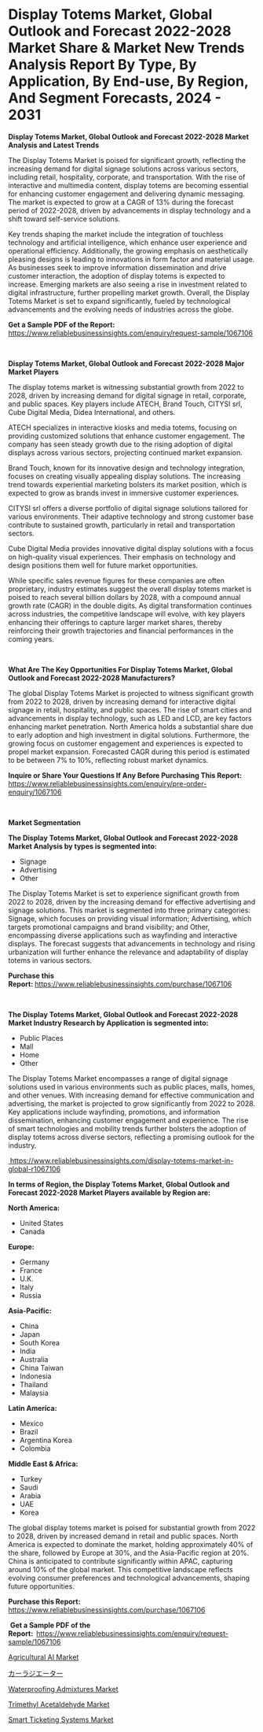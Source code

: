 <p><h1>Display Totems Market, Global Outlook and Forecast 2022-2028 Market Share & Market New Trends Analysis Report By Type, By Application, By End-use, By Region, And Segment Forecasts, 2024 - 2031</h1></p><p><strong>Display Totems Market, Global Outlook and Forecast 2022-2028 Market Analysis and Latest Trends</strong></p>
<p><p>The Display Totems Market is poised for significant growth, reflecting the increasing demand for digital signage solutions across various sectors, including retail, hospitality, corporate, and transportation. With the rise of interactive and multimedia content, display totems are becoming essential for enhancing customer engagement and delivering dynamic messaging. The market is expected to grow at a CAGR of 13% during the forecast period of 2022-2028, driven by advancements in display technology and a shift toward self-service solutions.</p><p>Key trends shaping the market include the integration of touchless technology and artificial intelligence, which enhance user experience and operational efficiency. Additionally, the growing emphasis on aesthetically pleasing designs is leading to innovations in form factor and material usage. As businesses seek to improve information dissemination and drive customer interaction, the adoption of display totems is expected to increase. Emerging markets are also seeing a rise in investment related to digital infrastructure, further propelling market growth. Overall, the Display Totems Market is set to expand significantly, fueled by technological advancements and the evolving needs of industries across the globe.</p></p>
<p><strong>Get a Sample PDF of the Report:&nbsp;</strong> <a href="https://www.reliablebusinessinsights.com/enquiry/request-sample/1067106">https://www.reliablebusinessinsights.com/enquiry/request-sample/1067106</a></p>
<p>&nbsp;</p>
<p><strong>Display Totems Market, Global Outlook and Forecast 2022-2028 Major Market Players</strong></p>
<p><p>The display totems market is witnessing substantial growth from 2022 to 2028, driven by increasing demand for digital signage in retail, corporate, and public spaces. Key players include ATECH, Brand Touch, CITYSI srl, Cube Digital Media, Didea International, and others.</p><p>ATECH specializes in interactive kiosks and media totems, focusing on providing customized solutions that enhance customer engagement. The company has seen steady growth due to the rising adoption of digital displays across various sectors, projecting continued market expansion.</p><p>Brand Touch, known for its innovative design and technology integration, focuses on creating visually appealing display solutions. The increasing trend towards experiential marketing bolsters its market position, which is expected to grow as brands invest in immersive customer experiences.</p><p>CITYSI srl offers a diverse portfolio of digital signage solutions tailored for various environments. Their adaptive technology and strong customer base contribute to sustained growth, particularly in retail and transportation sectors.</p><p>Cube Digital Media provides innovative digital display solutions with a focus on high-quality visual experiences. Their emphasis on technology and design positions them well for future market opportunities.</p><p>While specific sales revenue figures for these companies are often proprietary, industry estimates suggest the overall display totems market is poised to reach several billion dollars by 2028, with a compound annual growth rate (CAGR) in the double digits. As digital transformation continues across industries, the competitive landscape will evolve, with key players enhancing their offerings to capture larger market shares, thereby reinforcing their growth trajectories and financial performances in the coming years.</p></p>
<p>&nbsp;</p>
<p><strong>What Are The Key Opportunities For Display Totems Market, Global Outlook and Forecast 2022-2028 Manufacturers?</strong></p>
<p><p>The global Display Totems Market is projected to witness significant growth from 2022 to 2028, driven by increasing demand for interactive digital signage in retail, hospitality, and public spaces. The rise of smart cities and advancements in display technology, such as LED and LCD, are key factors enhancing market penetration. North America holds a substantial share due to early adoption and high investment in digital solutions. Furthermore, the growing focus on customer engagement and experiences is expected to propel market expansion. Forecasted CAGR during this period is estimated to be between 7% to 10%, reflecting robust market dynamics.</p></p>
<p><strong>Inquire or Share Your Questions If Any Before Purchasing This Report:</strong> <a href="https://www.reliablebusinessinsights.com/enquiry/pre-order-enquiry/1067106">https://www.reliablebusinessinsights.com/enquiry/pre-order-enquiry/1067106</a></p>
<p>&nbsp;</p>
<p><strong>Market Segmentation</strong></p>
<p><strong>The Display Totems Market, Global Outlook and Forecast 2022-2028 Market Analysis by types is segmented into:</strong></p>
<p><ul><li>Signage</li><li>Advertising</li><li>Other</li></ul></p>
<p><p>The Display Totems Market is set to experience significant growth from 2022 to 2028, driven by the increasing demand for effective advertising and signage solutions. This market is segmented into three primary categories: Signage, which focuses on providing visual information; Advertising, which targets promotional campaigns and brand visibility; and Other, encompassing diverse applications such as wayfinding and interactive displays. The forecast suggests that advancements in technology and rising urbanization will further enhance the relevance and adaptability of display totems in various sectors.</p></p>
<p><strong>Purchase this Report:&nbsp;</strong><a href="https://www.reliablebusinessinsights.com/purchase/1067106">https://www.reliablebusinessinsights.com/purchase/1067106</a></p>
<p>&nbsp;</p>
<p><strong>The Display Totems Market, Global Outlook and Forecast 2022-2028 Market Industry Research by Application is segmented into:</strong></p>
<p><ul><li>Public Places</li><li>Mall</li><li>Home</li><li>Other</li></ul></p>
<p><p>The Display Totems Market encompasses a range of digital signage solutions used in various environments such as public places, malls, homes, and other venues. With increasing demand for effective communication and advertising, the market is projected to grow significantly from 2022 to 2028. Key applications include wayfinding, promotions, and information dissemination, enhancing customer engagement and experience. The rise of smart technologies and mobility trends further bolsters the adoption of display totems across diverse sectors, reflecting a promising outlook for the industry.</p></p>
<p><a href="https://www.reliablebusinessinsights.com/display-totems-market-in-global-r1067106">&nbsp;https://www.reliablebusinessinsights.com/display-totems-market-in-global-r1067106</a></p>
<p><strong>In terms of Region, the Display Totems Market, Global Outlook and Forecast 2022-2028 Market Players available by Region are:</strong></p>
<p>
    <p> <strong> North America: </strong>
        <ul>
            <li>United States</li>
            <li>Canada</li>
        </ul>
        </p> 
    <p> <strong> Europe: </strong>
        <ul>
            <li>Germany</li>
            <li>France</li>
            <li>U.K.</li>
            <li>Italy</li>
            <li>Russia</li>
        </ul>
        </p> 
    <p> <strong> Asia-Pacific: </strong>
        <ul>
            <li>China</li>
            <li>Japan</li>
            <li>South Korea</li>
            <li>India</li>
            <li>Australia</li>
            <li>China Taiwan</li>
            <li>Indonesia</li>
            <li>Thailand</li>
            <li>Malaysia</li>
        </ul>
        </p> 
    <p> <strong> Latin America: </strong>
        <ul>
            <li>Mexico</li>
            <li>Brazil</li>
            <li>Argentina Korea</li>
            <li>Colombia</li>
        </ul>
        </p> 
    <p> <strong> Middle East & Africa: </strong>
        <ul>
            <li>Turkey</li>
            <li>Saudi</li>
            <li>Arabia</li>
            <li>UAE</li>
            <li>Korea</li>
        </ul>
    </p>
    </p>
<p><p>The global display totems market is poised for substantial growth from 2022 to 2028, driven by increased demand in retail and public spaces. North America is expected to dominate the market, holding approximately 40% of the share, followed by Europe at 30%, and the Asia-Pacific region at 20%. China is anticipated to contribute significantly within APAC, capturing around 10% of the global market. This competitive landscape reflects evolving consumer preferences and technological advancements, shaping future opportunities.</p></p>
<p><strong>Purchase this Report: </strong><a href="https://www.reliablebusinessinsights.com/purchase/1067106">https://www.reliablebusinessinsights.com/purchase/1067106</a></p>
<p>&nbsp;<strong>Get a Sample PDF of the Report:&nbsp;&nbsp;</strong><a href="https://www.reliablebusinessinsights.com/enquiry/request-sample/1067106">https://www.reliablebusinessinsights.com/enquiry/request-sample/1067106</a></p>
<p><strong></strong></p>
<p><p><a href="https://www.linkedin.com/pulse/global-agricultural-ai-market-size-trends-analysis-regional-ks0zc?trackingId=e2gIhFB%2FTbi5hvwJwrHH3A%3D%3D">Agricultural AI Market</a></p><p><a href="https://medium.com/@carengczpoe/%E5%B0%86%E6%9D%A5%E3%81%AE%E3%82%B0%E3%83%AD%E3%83%BC%E3%83%90%E3%83%AB%E8%87%AA%E5%8B%95%E8%BB%8A%E3%83%A9%E3%82%B8%E3%82%A8%E3%83%BC%E3%82%BF%E3%83%BC%E5%B8%82%E5%A0%B4%E3%81%AE%E3%83%88%E3%83%AC%E3%83%B3%E3%83%89-2024%E5%B9%B4%E3%81%8B%E3%82%892031%E5%B9%B4%E3%81%BE%E3%81%A7%E3%81%AE%E5%B8%82%E5%A0%B4%E3%82%A4%E3%83%B3%E3%82%B5%E3%82%A4%E3%83%88%E3%81%A8%E5%88%86%E6%9E%90-117%E3%83%9A%E3%83%BC%E3%82%B8-7aa4f75be4d1">カーラジエーター</a></p><p><a href="https://medium.com/@ralphyoung1949/waterproofing-admixtures-market-size-is-growing-at-cagr-of-14-this-report-covers-analysis-by-fc92d42d84bc">Waterproofing Admixtures Market</a></p><p><a href="https://medium.com/@angeliabkratzer71943/future-trends-in-global-trimethyl-acetaldehyde-market-market-insights-and-analysis-from-2024-to-9ffb31f718ec">Trimethyl Acetaldehyde Market</a></p><p><a href="https://www.linkedin.com/pulse/global-smart-ticketing-systems-market-landscape-future-jjwgc?trackingId=01ffNr9sR5ukORXzu87cDA%3D%3D">Smart Ticketing Systems Market</a></p></p>